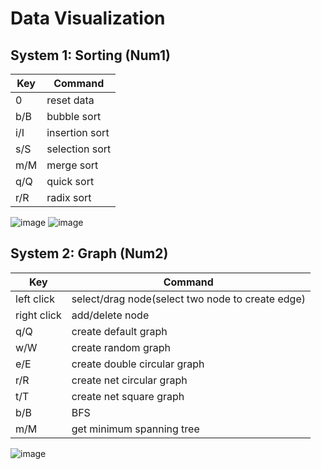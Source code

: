 # Data Visualization

## System 1: Sorting (Num1)
| Key | Command |
| ----| --------|
| 0   | reset data |  
| b/B | bubble sort |
| i/I | insertion sort |
| s/S | selection sort |
| m/M | merge sort |
| q/Q | quick sort |
| r/R | radix sort |

![image](https://user-images.githubusercontent.com/80531783/142875320-4a1c246b-7621-43fc-9d88-873081358f41.png)
![image](https://user-images.githubusercontent.com/80531783/142875472-27570371-f5b8-473d-b6b4-9cc19c2b34c0.png)


## System 2: Graph (Num2)
| Key | Command |
| ----| --------|
| left click| select/drag node(select two node to create edge)|
| right click| add/delete node|
| q/Q| create default graph|
| w/W| create random graph|
| e/E| create double circular graph|
| r/R| create net circular graph|
| t/T| create net square graph|
| b/B| BFS|
| m/M| get minimum spanning tree|

![image](https://user-images.githubusercontent.com/80531783/142875546-8e971c11-d6e0-4ec9-8050-6c5a645d1520.png)
